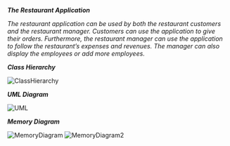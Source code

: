 ***The Restaurant Application***

*The restaurant application can be used by both the restaurant customers and the restaurant manager.*
*Customers can use the application to give their orders.* 
*Furthermore, the restaurant manager can use the application to follow the restaurant’s expenses and revenues.* 
*The manager can also display the employees or add more employees.*

***Class Hierarchy***

![ClassHierarchy](https://user-images.githubusercontent.com/73105132/120935192-423fa600-c70a-11eb-9676-1290177d7448.png)

***UML Diagram***

![UML](https://user-images.githubusercontent.com/73105132/120935452-79628700-c70b-11eb-89dd-0ae15ee42750.png)

***Memory Diagram***

![MemoryDiagram](https://user-images.githubusercontent.com/73105132/120935422-56d06e00-c70b-11eb-8299-b6fbdf50eba3.png)
![MemoryDiagram2](https://user-images.githubusercontent.com/73105132/120935377-28eb2980-c70b-11eb-8450-9a435c5bcc95.png)
